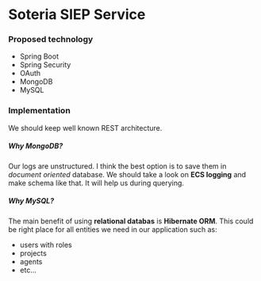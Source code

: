 # Soteria SIEP Service

### Proposed technology

- Spring Boot
- Spring Security
- OAuth
- MongoDB
- MySQL

### Implementation
We should keep well known REST architecture.

##### Why MongoDB?
Our logs are unstructured. I think the best option is to save them in _document oriented_ database. 
We should take a look on **ECS logging** and make schema like that. It will help us during querying.

##### Why MySQL?
The main benefit of using **relational databas** is **Hibernate ORM**. This could be right place for
all entities we need in our application such as:

- users with roles
- projects
- agents
- etc...